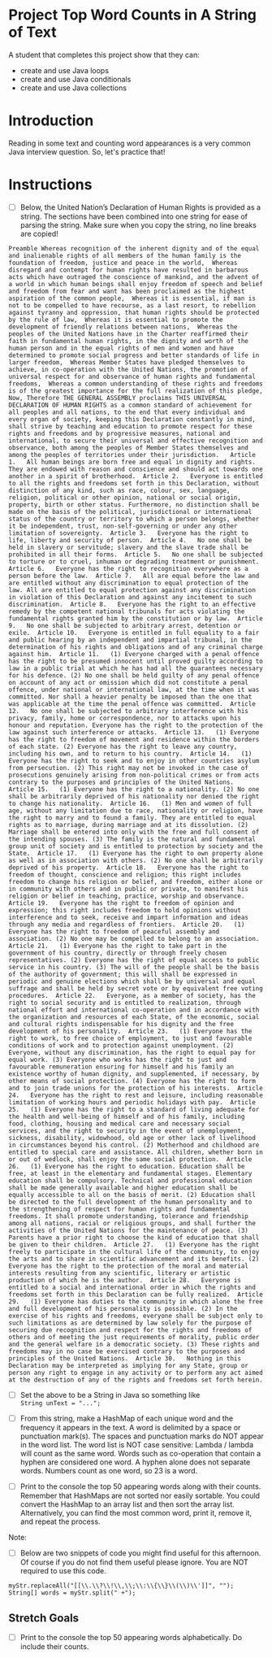 # Project Top Word Counts in A String of Text

A student that completes this project show that they can:
* create and use Java loops
* create and use Java conditionals
* create and use Java collections

# Introduction

Reading in some text and counting word appearances is a very common Java
interview question. So, let's practice that!

# Instructions

- [ ] Below, the United Nation’s Declaration of Human Rights is provided as a string. 
The sections have been combined into one string for ease of parsing the string.
Make sure when you copy the string, no line breaks are copied!

`Preamble Whereas recognition of the inherent dignity and of the equal and inalienable rights of all members of the human family is the foundation of freedom, justice and peace in the world,  Whereas disregard and contempt for human rights have resulted in barbarous acts which have outraged the conscience of mankind, and the advent of a world in which human beings shall enjoy freedom of speech and belief and freedom from fear and want has been proclaimed as the highest aspiration of the common people,  Whereas it is essential, if man is not to be compelled to have recourse, as a last resort, to rebellion against tyranny and oppression, that human rights should be protected by the rule of law,  Whereas it is essential to promote the development of friendly relations between nations,  Whereas the peoples of the United Nations have in the Charter reaffirmed their faith in fundamental human rights, in the dignity and worth of the human person and in the equal rights of men and women and have determined to promote social progress and better standards of life in larger freedom,  Whereas Member States have pledged themselves to achieve, in co-operation with the United Nations, the promotion of universal respect for and observance of human rights and fundamental freedoms,  Whereas a common understanding of these rights and freedoms is of the greatest importance for the full realization of this pledge,  Now, Therefore THE GENERAL ASSEMBLY proclaims THIS UNIVERSAL DECLARATION OF HUMAN RIGHTS as a common standard of achievement for all peoples and all nations, to the end that every individual and every organ of society, keeping this Declaration constantly in mind, shall strive by teaching and education to promote respect for these rights and freedoms and by progressive measures, national and international, to secure their universal and effective recognition and observance, both among the peoples of Member States themselves and among the peoples of territories under their jurisdiction.   Article 1.   All human beings are born free and equal in dignity and rights. They are endowed with reason and conscience and should act towards one another in a spirit of brotherhood.  Article 2.   Everyone is entitled to all the rights and freedoms set forth in this Declaration, without distinction of any kind, such as race, colour, sex, language, religion, political or other opinion, national or social origin, property, birth or other status. Furthermore, no distinction shall be made on the basis of the political, jurisdictional or international status of the country or territory to which a person belongs, whether it be independent, trust, non-self-governing or under any other limitation of sovereignty.  Article 3.   Everyone has the right to life, liberty and security of person.  Article 4.   No one shall be held in slavery or servitude; slavery and the slave trade shall be prohibited in all their forms.  Article 5.   No one shall be subjected to torture or to cruel, inhuman or degrading treatment or punishment.  Article 6.   Everyone has the right to recognition everywhere as a person before the law.  Article 7.   All are equal before the law and are entitled without any discrimination to equal protection of the law. All are entitled to equal protection against any discrimination in violation of this Declaration and against any incitement to such discrimination.  Article 8.   Everyone has the right to an effective remedy by the competent national tribunals for acts violating the fundamental rights granted him by the constitution or by law.  Article 9.   No one shall be subjected to arbitrary arrest, detention or exile.  Article 10.   Everyone is entitled in full equality to a fair and public hearing by an independent and impartial tribunal, in the determination of his rights and obligations and of any criminal charge against him.  Article 11.   (1) Everyone charged with a penal offence has the right to be presumed innocent until proved guilty according to law in a public trial at which he has had all the guarantees necessary for his defence. (2) No one shall be held guilty of any penal offence on account of any act or omission which did not constitute a penal offence, under national or international law, at the time when it was committed. Nor shall a heavier penalty be imposed than the one that was applicable at the time the penal offence was committed.  Article 12.   No one shall be subjected to arbitrary interference with his privacy, family, home or correspondence, nor to attacks upon his honour and reputation. Everyone has the right to the protection of the law against such interference or attacks.  Article 13.   (1) Everyone has the right to freedom of movement and residence within the borders of each state. (2) Everyone has the right to leave any country, including his own, and to return to his country.  Article 14.   (1) Everyone has the right to seek and to enjoy in other countries asylum from persecution. (2) This right may not be invoked in the case of prosecutions genuinely arising from non-political crimes or from acts contrary to the purposes and principles of the United Nations.  Article 15.   (1) Everyone has the right to a nationality. (2) No one shall be arbitrarily deprived of his nationality nor denied the right to change his nationality.  Article 16.   (1) Men and women of full age, without any limitation due to race, nationality or religion, have the right to marry and to found a family. They are entitled to equal rights as to marriage, during marriage and at its dissolution. (2) Marriage shall be entered into only with the free and full consent of the intending spouses. (3) The family is the natural and fundamental group unit of society and is entitled to protection by society and the State.  Article 17.   (1) Everyone has the right to own property alone as well as in association with others. (2) No one shall be arbitrarily deprived of his property.  Article 18.   Everyone has the right to freedom of thought, conscience and religion; this right includes freedom to change his religion or belief, and freedom, either alone or in community with others and in public or private, to manifest his religion or belief in teaching, practice, worship and observance.  Article 19.   Everyone has the right to freedom of opinion and expression; this right includes freedom to hold opinions without interference and to seek, receive and impart information and ideas through any media and regardless of frontiers.  Article 20.   (1) Everyone has the right to freedom of peaceful assembly and association. (2) No one may be compelled to belong to an association.  Article 21.   (1) Everyone has the right to take part in the government of his country, directly or through freely chosen representatives. (2) Everyone has the right of equal access to public service in his country. (3) The will of the people shall be the basis of the authority of government; this will shall be expressed in periodic and genuine elections which shall be by universal and equal suffrage and shall be held by secret vote or by equivalent free voting procedures.  Article 22.   Everyone, as a member of society, has the right to social security and is entitled to realization, through national effort and international co-operation and in accordance with the organization and resources of each State, of the economic, social and cultural rights indispensable for his dignity and the free development of his personality.  Article 23.   (1) Everyone has the right to work, to free choice of employment, to just and favourable conditions of work and to protection against unemployment. (2) Everyone, without any discrimination, has the right to equal pay for equal work. (3) Everyone who works has the right to just and favourable remuneration ensuring for himself and his family an existence worthy of human dignity, and supplemented, if necessary, by other means of social protection. (4) Everyone has the right to form and to join trade unions for the protection of his interests.  Article 24.   Everyone has the right to rest and leisure, including reasonable limitation of working hours and periodic holidays with pay.  Article 25.   (1) Everyone has the right to a standard of living adequate for the health and well-being of himself and of his family, including food, clothing, housing and medical care and necessary social services, and the right to security in the event of unemployment, sickness, disability, widowhood, old age or other lack of livelihood in circumstances beyond his control. (2) Motherhood and childhood are entitled to special care and assistance. All children, whether born in or out of wedlock, shall enjoy the same social protection.  Article 26.   (1) Everyone has the right to education. Education shall be free, at least in the elementary and fundamental stages. Elementary education shall be compulsory. Technical and professional education shall be made generally available and higher education shall be equally accessible to all on the basis of merit. (2) Education shall be directed to the full development of the human personality and to the strengthening of respect for human rights and fundamental freedoms. It shall promote understanding, tolerance and friendship among all nations, racial or religious groups, and shall further the activities of the United Nations for the maintenance of peace. (3) Parents have a prior right to choose the kind of education that shall be given to their children.  Article 27.   (1) Everyone has the right freely to participate in the cultural life of the community, to enjoy the arts and to share in scientific advancement and its benefits. (2) Everyone has the right to the protection of the moral and material interests resulting from any scientific, literary or artistic production of which he is the author.  Article 28.   Everyone is entitled to a social and international order in which the rights and freedoms set forth in this Declaration can be fully realized.  Article 29.   (1) Everyone has duties to the community in which alone the free and full development of his personality is possible. (2) In the exercise of his rights and freedoms, everyone shall be subject only to such limitations as are determined by law solely for the purpose of securing due recognition and respect for the rights and freedoms of others and of meeting the just requirements of morality, public order and the general welfare in a democratic society. (3) These rights and freedoms may in no case be exercised contrary to the purposes and principles of the United Nations.  Article 30.   Nothing in this Declaration may be interpreted as implying for any State, group or person any right to engage in any activity or to perform any act aimed at the destruction of any of the rights and freedoms set forth herein.`

- [ ] Set the above to be a String in Java so something like  
`String unText = "...";`

- [ ] From this string, make a HashMap of each unique word and the frequency 
it appears in the text. A word is delimited by a space or punctuation mark(s). 
The spaces and punctuation marks do NOT appear in the word list. 
The word list is NOT case sensitive: Lambda / lambda will count as the same word.
Words such as co-operation that contain a hyphen are considered one word. 
A hyphen alone does not separate words. Numbers count as one word, so 23 is a word.

- [ ] Print to the console the top 50 appearing words along with their counts. 
Remember that HashMaps are not sorted nor easily sortable. You could convert
the HashMap to an array list and then sort the array list. Alternatively, 
you can find the most common word, print it, remove it, 
and repeat the process. 

Note:

- [ ] Below are two snippets of code you might find useful for this afternoon. Of course if you do not find them useful please ignore. You are NOT required to use this code.

`myStr.replaceAll("[[\\.\\?\\!\\,\\;\\:\\{\\}\\(\\)\\']]", "");`  
`String[] words = myStr.split(" +");`


## Stretch Goals

- [ ] Print to the console the top 50 appearing words alphabetically. Do include their counts.

